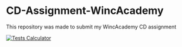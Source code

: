 # CD-Assignment-WincAcademy
This repository was made to submit my WincAcademy CD assignment

[![Tests Calculator](https://github.com/RomuloPy/CD-Assignment-WincAcademy/actions/workflows/tests_calculator.yml/badge.svg)](https://github.com/RomuloPy/CD-Assignment-WincAcademy/actions/workflows/tests_calculator.yml)
